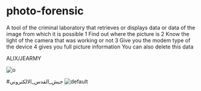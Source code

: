 # photo-forensic
A tool of the criminal laboratory that retrieves or displays data or data of the image from which it is possible
1 Find out where the picture is 
2 Know the light of the camera that was working or not 
3 Give you the modem type of the device
4 gives you full picture information
You can also delete this data

ALIX/JEARMY

![o](https://user-images.githubusercontent.com/33803717/32990965-b069a42e-cd43-11e7-803d-87e40f5c37bd.PNG)

#جيش_القدس_الالكتروني
![default](https://user-images.githubusercontent.com/33803717/32990981-1947a0d6-cd44-11e7-95a4-a8a502c9cb03.png)
